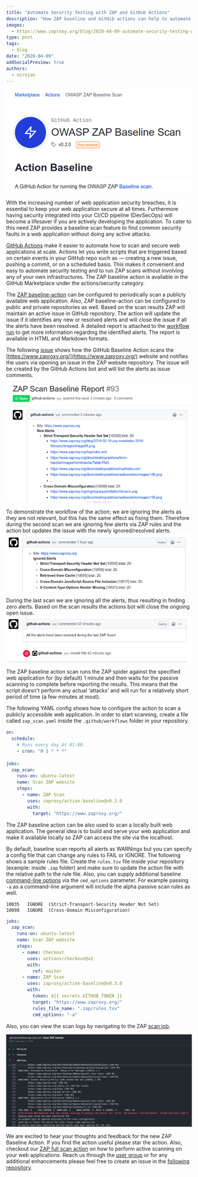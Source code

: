 ```yaml
---
title: "Automate Security Testing with ZAP and GitHub Actions"
description: "How ZAP baseline and GitHib actions can help to automate the security testing"
images:
  - https://www.zaproxy.org/blog/2020-04-09-automate-security-testing-with-zap-and-github-actions/images/zap-action.png
type: post
tags:
  - blog
date: "2020-04-09"
addSocialPreview: true
authors:
  - nirojan
---
```


[![zap-action](./images/zap-action.png)](https://github.com/marketplace/actions/owasp-zap-baseline-scan)

With the increasing number of web application security breaches, it is essential to keep your web application secure at all times.
Furthermore having security integrated into your CI/CD pipeline (DevSecOps) will become a lifesaver if you are actively
developing the application. To cater to this need ZAP provides a baseline scan feature to find common security faults in
a web application without doing any active attacks.

[GitHub Actions](https://github.com/features/actions) make it easier to automate how to scan and secure
web applications at scale. Actions let you write scripts that are triggered based on certain events in your GitHub repo
such as — creating a new issue, pushing a commit, or on a scheduled basis. This makes it convenient and easy to automate security testing and to run ZAP scans
without involving any of your own infrastructures. The ZAP baseline action is available in the GitHub Marketplace under
the actions/security category.

The [ZAP baseline-action](https://github.com/marketplace/actions/owasp-zap-baseline-scan) can be configured to periodically
scan a publicly available web application. Also, ZAP baseline-action can be configured to public and private repositories as well.
Based on the scan results ZAP will maintain an active issue in GitHub repository. The action will update the issue if it identifies
any new or resolved alerts and will close the issue if all the alerts have been resolved. A detailed report is attached to the
[workflow run](https://github.com/zaproxy/zaproxy-website/actions/runs/74379241) to get more information regarding the identified alerts.
The report is available in HTML and Markdown formats.

The following [issue](https://github.com/zaproxy/zaproxy-website/issues/93) shows how the GitHub Baseline Action scans the
[https://www.zaproxy.org/](https://www.zaproxy.org/) website and notifies the users via opening an issue in the ZAP website repository.
The issue will be created by the GitHub Actions bot and will list the alerts as issue comments.

[![issue open](images/zap-issue-1.png)](https://github.com/zaproxy/zaproxy-website/issues/93#issue-597219582)

To demonstrate the workflow of the action; we are ignoring the alerts as they are not relevant, but this has the same effect as fixing them.
Therefore during the second scan we are ignoring few alerts via ZAP rules and the action bot updates the issue with the newly ignored/resolved alerts.
[![comment with issues resolved](images/zap-issue-2.png)](https://github.com/zaproxy/zaproxy-website/issues/93#issuecomment-611490632)

During the last scan we are ignoring all the alerts, thus resulting in finding zero alerts. Based on the scan results
the actions bot will close the ongoing open issue.
[![issue closed](images/zap-issue-3.png)](https://github.com/zaproxy/zaproxy-website/issues/93#issuecomment-611496321)

The ZAP baseline action scan runs the ZAP spider against the specified web application for (by default) 1 minute and
then waits for the passive scanning to complete before reporting the results. This means that the script doesn't
perform any actual ‘attacks’ and will run for a relatively short period of time (a few minutes at most).

The following YAML config shows how to configure the action to scan a publicly accessible web application.
In order to start scanning, create a file called `zap_scan.yaml` inside the `.github/workflows`
folder in your repository.

```yaml
on:
  schedule:
    # Runs every day At 01:00.
    - cron: "0 1 * * *"

jobs:
  zap_scan:
    runs-on: ubuntu-latest
    name: Scan ZAP website
    steps:
      - name: ZAP Scan
        uses: zaproxy/action-baseline@v0.3.0
        with:
          target: "https://www.zaproxy.org/"
```

The ZAP baseline action can be also used to scan a locally built web application. The general idea is to build and serve your web
application and make it available locally so ZAP can access the site via the localhost.

By default, baseline scan reports all alerts as WARNings but you can specify a config file that can change any rules to FAIL or IGNORE.
The following shows a sample rules file. Create the `rules.tsv` file inside your repository (example: inside `.zap` folder) and make sure to update the action
file with the relative path to the rule file. Also, you can supply additional baseline [command-line options](/docs/docker/baseline-scan/)
via the `cmd_options` parameter. For example passing `-a` as a command-line argument will include the alpha passive scan rules as well.

```tsv
10035	IGNORE	(Strict-Transport-Security Header Not Set)
10098	IGNORE	(Cross-Domain Misconfiguration)
```

```yaml
jobs:
  zap_scan:
    runs-on: ubuntu-latest
    name: Scan ZAP website
    steps:
      - name: Checkout
        uses: actions/checkout@v2
        with:
          ref: master
      - name: ZAP Scan
        uses: zaproxy/action-baseline@v0.3.0
        with:
          token: ${{ secrets.GITHUB_TOKEN }}
          target: "https://www.zaproxy.org/"
          rules_file_name: ".zap/rules.tsv"
          cmd_options: "-a"
```

Also, you can view the scan logs by navigating to the ZAP [scan job](https://github.com/zaproxy/zaproxy-website/runs/573792586?check_suite_focus=true).

[![scan-job](./images/scan-job.png)](https://github.com/zaproxy/zaproxy-website/runs/573792586?check_suite_focus=true)

We are excited to hear your thoughts and feedback for the new ZAP Baseline Action. If you find the action useful please star the action.
Also, checkout our [ZAP full scan action](https://github.com/marketplace/actions/owasp-zap-full-scan) on how to perform active scanning
on your web applications. Reach us through the [user group](https://groups.google.com/forum/#!forum/zaproxy-users) or for any additional
enhancements please feel free to create an issue in the [following repository](https://github.com/zaproxy/action-baseline).
